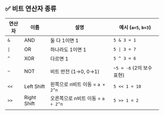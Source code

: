 ## ✅ 비트 연산자 종류

| 연산자  | 이름          | 설명                       | 예시 (`a=5`, `b=3`)    |
| ---- | ----------- | ------------------------ | -------------------- |
| `&`  | AND         | 둘 다 1이면 1                | `5 & 3 = 1`          |
| `\|` | OR          | 하나라도 1이면 1               | `5 \| 3 = 7`         |
| `^`  | XOR         | 다르면 1                    | `5 ^ 3 = 6`          |
| `~`  | NOT         | 비트 반전 (1→0, 0→1)         | `~5 = -6` (2의 보수 표현) |
| `<<` | Left Shift  | 왼쪽으로 n비트 이동 = `a × 2^n`  | `5 << 1 = 10`        |
| `>>` | Right Shift | 오른쪽으로 n비트 이동 = `a ÷ 2^n` | `5 >> 1 = 2`         |
|      |             |                          |                      |
